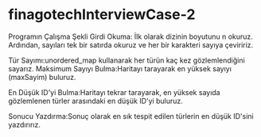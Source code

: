 # finagotechInterviewCase-2
Programın Çalışma Şekli
Girdi Okuma:
İlk olarak dizinin boyutunu n okuruz.
Ardından, sayıları tek bir satırda okuruz ve her bir karakteri sayıya çeviririz.

Tür Sayımı:unordered_map kullanarak her türün kaç kez gözlemlendiğini sayarız.
Maksimum Sayıyı Bulma:Haritayı tarayarak en yüksek sayıyı (maxSayim) buluruz.

En Düşük ID'yi Bulma:Haritayı tekrar tarayarak, en yüksek sayıda gözlemlenen türler arasındaki en düşük ID'yi buluruz.

Sonucu Yazdırma:Sonuç olarak en sık tespit edilen türlerin en düşük ID'sini yazdırırız.

